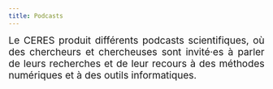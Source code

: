 ```yaml
---
title: Podcasts
---
```


<div style="position:relative; font-size:19px; text-align: justify; text-justify: inter-word;">Le CERES produit différents podcasts scientifiques, où des chercheurs et chercheuses sont invité·es à parler de leurs recherches et de leur recours à des méthodes numériques et à des outils informatiques.</div>